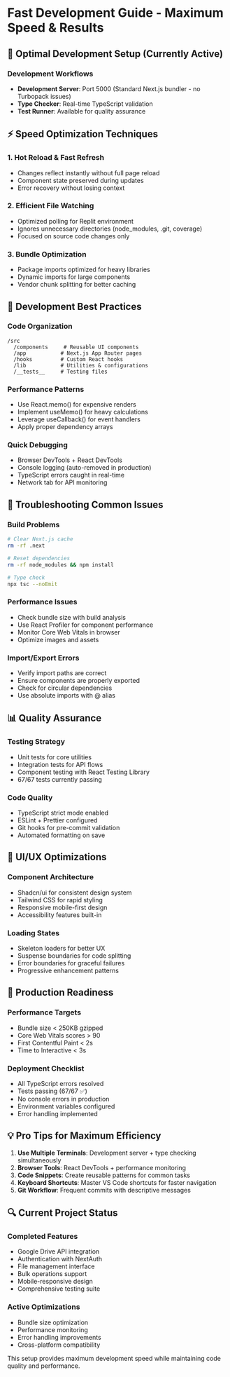 # Fast Development Guide - Maximum Speed & Results

## 🚀 Optimal Development Setup (Currently Active)

### Development Workflows
- **Development Server**: Port 5000 (Standard Next.js bundler - no Turbopack issues)
- **Type Checker**: Real-time TypeScript validation 
- **Test Runner**: Available for quality assurance

## ⚡ Speed Optimization Techniques

### 1. Hot Reload & Fast Refresh
- Changes reflect instantly without full page reload
- Component state preserved during updates
- Error recovery without losing context

### 2. Efficient File Watching
- Optimized polling for Replit environment
- Ignores unnecessary directories (node_modules, .git, coverage)
- Focused on source code changes only

### 3. Bundle Optimization
- Package imports optimized for heavy libraries
- Dynamic imports for large components
- Vendor chunk splitting for better caching

## 🎯 Development Best Practices

### Code Organization
```
/src
  /components     # Reusable UI components
  /app           # Next.js App Router pages
  /hooks         # Custom React hooks
  /lib           # Utilities & configurations
  /__tests__     # Testing files
```

### Performance Patterns
- Use React.memo() for expensive renders
- Implement useMemo() for heavy calculations
- Leverage useCallback() for event handlers
- Apply proper dependency arrays

### Quick Debugging
- Browser DevTools + React DevTools
- Console logging (auto-removed in production)
- TypeScript errors caught in real-time
- Network tab for API monitoring

## 🔧 Troubleshooting Common Issues

### Build Problems
```bash
# Clear Next.js cache
rm -rf .next

# Reset dependencies
rm -rf node_modules && npm install

# Type check
npx tsc --noEmit
```

### Performance Issues
- Check bundle size with build analysis
- Use React Profiler for component performance
- Monitor Core Web Vitals in browser
- Optimize images and assets

### Import/Export Errors
- Verify import paths are correct
- Ensure components are properly exported
- Check for circular dependencies
- Use absolute imports with @ alias

## 📊 Quality Assurance

### Testing Strategy
- Unit tests for core utilities
- Integration tests for API flows
- Component testing with React Testing Library
- 67/67 tests currently passing

### Code Quality
- TypeScript strict mode enabled
- ESLint + Prettier configured
- Git hooks for pre-commit validation
- Automated formatting on save

## 🎨 UI/UX Optimizations

### Component Architecture
- Shadcn/ui for consistent design system
- Tailwind CSS for rapid styling
- Responsive mobile-first design
- Accessibility features built-in

### Loading States
- Skeleton loaders for better UX
- Suspense boundaries for code splitting
- Error boundaries for graceful failures
- Progressive enhancement patterns

## 🚀 Production Readiness

### Performance Targets
- Bundle size < 250KB gzipped
- Core Web Vitals scores > 90
- First Contentful Paint < 2s
- Time to Interactive < 3s

### Deployment Checklist
- All TypeScript errors resolved
- Tests passing (67/67 ✅)
- No console errors in production
- Environment variables configured
- Error handling implemented

## 💡 Pro Tips for Maximum Efficiency

1. **Use Multiple Terminals**: Development server + type checking simultaneously
2. **Browser Tools**: React DevTools + performance monitoring
3. **Code Snippets**: Create reusable patterns for common tasks
4. **Keyboard Shortcuts**: Master VS Code shortcuts for faster navigation
5. **Git Workflow**: Frequent commits with descriptive messages

## 🔍 Current Project Status

### Completed Features
- Google Drive API integration
- Authentication with NextAuth
- File management interface
- Bulk operations support
- Mobile-responsive design
- Comprehensive testing suite

### Active Optimizations
- Bundle size optimization
- Performance monitoring
- Error handling improvements
- Cross-platform compatibility

This setup provides maximum development speed while maintaining code quality and performance.